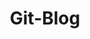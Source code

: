 ---
title: "Git-Blog"
layout: gitblog
permalink: /categories/gitblog/
author_profile: true
sidebar_main: true
---